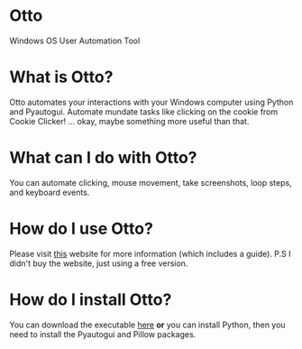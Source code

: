 # Otto
Windows OS User Automation Tool

# What is Otto?
Otto automates your interactions with your Windows computer using Python and Pyautogui.
Automate mundate tasks like clicking on the cookie from Cookie Clicker! ... okay, maybe something more useful than that.

# What can I do with Otto?
You can automate clicking, mouse movement, take screenshots, loop steps, and keyboard events.

# How do I use Otto?
Please visit [this](https://dsbetn.weebly.com/) website for more information (which includes a guide).
P.S I didn't buy the website, just using a free version.

# How do I install Otto?
You can download the executable [here](https://dsbetn.weebly.com/) **or** you can install Python, then you need to install the Pyautogui and Pillow packages.
